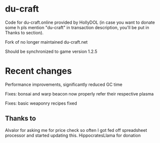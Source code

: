 # du-craft
Code for du-craft.online provided by HollyDOL (in case you want to donate some h pls mention "du-craft" in transaction description, you'll be put in Thanks to section).

Fork of no longer maintained du-craft.net

Should be synchronized to game version 1.2.5

# Recent changes
Performance improvements, significantly reduced GC time

Fixes: bonsai and warp beacon now properly refer their respective plasma

Fixes: basic weaponry recipes fixed

## Thanks to
Alvalor for asking me for price check so often I got fed off spreadsheet processor and started updating this.
HippocratesLlama for donation
